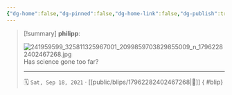 ```yaml
---
{"dg-home":false,"dg-pinned":false,"dg-home-link":false,"dg-publish":true,"type":"blip","disabled rules":["yaml-title","yaml-title-alias","file-name-heading"],"title":"philipp on instagram @ 2021-09-18","created-date":"2021-09-18T09:42:00","updated-date":"2025-05-02T17:43:08","dg-path":"blips/17962282402467268.md","permalink":"/blips/17962282402467268/","dgPassFrontmatter":true}
---
```


> [!summary] **philipp**:
>
> ![241959599_325811325967001_2099859703829855009_n_17962282402467268.jpg](/img/user/attachments/241959599_325811325967001_2099859703829855009_n_17962282402467268.jpg)
> Has science gone too far?
> - - -
>
> 🗓️ `Sat, Sep 18, 2021` · [[public/blips/17962282402467268\|🔗]]
{ #blip}

